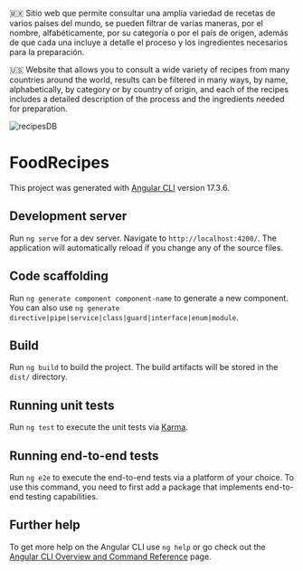 🇲🇽 Sitio web que permite consultar una amplia variedad de recetas de varios países del mundo, se pueden filtrar de varias maneras, por el nombre, alfabéticamente, por su categoría o por  el país de origen, además de que cada una incluye a detalle el proceso y los ingredientes necesarios para la preparación.

🇺🇸 Website that allows you to consult a wide variety of recipes from many countries around the world, results can be filtered in many ways, by name, alphabetically, by category or by country of origin, and each of the recipes includes a detailed description of the process and the ingredients needed for preparation.


![recipesDB](https://github.com/MauricioBarrueta/recipesDB/assets/60496232/0838cce0-3990-4280-a0c1-3acbed36ca80)


# FoodRecipes

This project was generated with [Angular CLI](https://github.com/angular/angular-cli) version 17.3.6.

## Development server

Run `ng serve` for a dev server. Navigate to `http://localhost:4200/`. The application will automatically reload if you change any of the source files.

## Code scaffolding

Run `ng generate component component-name` to generate a new component. You can also use `ng generate directive|pipe|service|class|guard|interface|enum|module`.

## Build

Run `ng build` to build the project. The build artifacts will be stored in the `dist/` directory.

## Running unit tests

Run `ng test` to execute the unit tests via [Karma](https://karma-runner.github.io).

## Running end-to-end tests

Run `ng e2e` to execute the end-to-end tests via a platform of your choice. To use this command, you need to first add a package that implements end-to-end testing capabilities.

## Further help

To get more help on the Angular CLI use `ng help` or go check out the [Angular CLI Overview and Command Reference](https://angular.io/cli) page.
